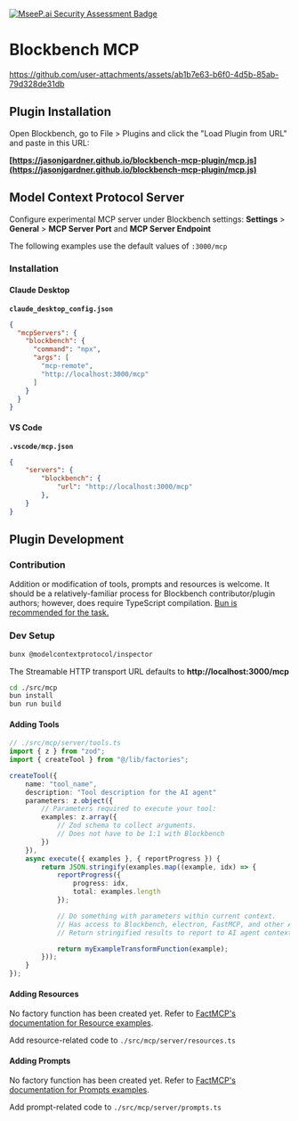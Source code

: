 [![MseeP.ai Security Assessment Badge](https://mseep.net/pr/jasonjgardner-blockbench-mcp-plugin-badge.png)](https://mseep.ai/app/jasonjgardner-blockbench-mcp-plugin)

# Blockbench MCP

https://github.com/user-attachments/assets/ab1b7e63-b6f0-4d5b-85ab-79d328de31db

## Plugin Installation

Open Blockbench, go to File > Plugins and click the "Load Plugin from URL" and paste in this URL:


__[https://jasonjgardner.github.io/blockbench-mcp-plugin/mcp.js](https://jasonjgardner.github.io/blockbench-mcp-plugin/mcp.js)__


## Model Context Protocol Server
Configure experimental MCP server under Blockbench settings: __Settings__ > __General__ > __MCP Server Port__ and __MCP Server Endpoint__

The following examples use the default values of `:3000/mcp`

### Installation

#### Claude Desktop

__`claude_desktop_config.json`__

```json
{
  "mcpServers": {
    "blockbench": {
      "command": "npx",
      "args": [
        "mcp-remote",
        "http://localhost:3000/mcp"
      ]
    }
  }
}
```

#### VS Code

__`.vscode/mcp.json`__

```json
{
    "servers": {
        "blockbench": {
            "url": "http://localhost:3000/mcp"
        },
    }
}
```

## Plugin Development

### Contribution

Addition or modification of tools, prompts and resources is welcome. It should be a relatively-familiar process for Blockbench contributor/plugin authors; however, does require TypeScript compilation. [Bun is recommended for the task.](https://bun.sh/)
### Dev Setup

```sh
bunx @modelcontextprotocol/inspector
```
The Streamable HTTP transport URL defaults to __http://localhost:3000/mcp__

```sh
cd ./src/mcp
bun install
bun run build
```

#### Adding Tools

```typescript
// ./src/mcp/server/tools.ts
import { z } from "zod";
import { createTool } from "@/lib/factories";

createTool({
    name: "tool_name",
    description: "Tool description for the AI agent"
    parameters: z.object({
        // Parameters required to execute your tool:
        examples: z.array({
            // Zod schema to collect arguments.
            // Does not have to be 1:1 with Blockbench
        })
    }),
    async execute({ examples }, { reportProgress }) {
        return JSON.stringify(examples.map((example, idx) => {
            reportProgress({
                progress: idx,
                total: examples.length
            });

            // Do something with parameters within current context.
            // Has access to Blockbench, electron, FastMCP, and other API
            // Return stringified results to report to AI agent context.

            return myExampleTransformFunction(example);
        }));
    }
});
```

#### Adding Resources

No factory function has been created yet. Refer to [FactMCP's documentation for Resource examples](https://github.com/punkpeye/fastmcp?tab=readme-ov-file#resources).

Add resource-related code to `./src/mcp/server/resources.ts`

#### Adding Prompts

No factory function has been created yet. Refer to [FactMCP's documentation for Prompts examples](https://github.com/punkpeye/fastmcp?tab=readme-ov-file#prompts).

Add prompt-related code to `./src/mcp/server/prompts.ts`
